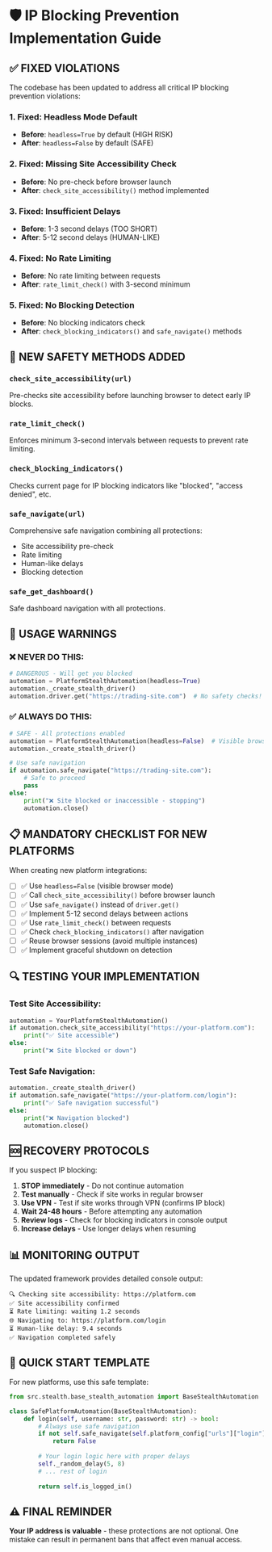 # 🛡️ IP Blocking Prevention Implementation Guide

## ✅ FIXED VIOLATIONS

The codebase has been updated to address all critical IP blocking prevention violations:

### 1. **Fixed: Headless Mode Default**
- **Before**: `headless=True` by default (HIGH RISK)
- **After**: `headless=False` by default (SAFE)

### 2. **Fixed: Missing Site Accessibility Check**
- **Before**: No pre-check before browser launch
- **After**: `check_site_accessibility()` method implemented

### 3. **Fixed: Insufficient Delays**
- **Before**: 1-3 second delays (TOO SHORT)
- **After**: 5-12 second delays (HUMAN-LIKE)

### 4. **Fixed: No Rate Limiting**
- **Before**: No rate limiting between requests
- **After**: `rate_limit_check()` with 3-second minimum

### 5. **Fixed: No Blocking Detection**
- **Before**: No blocking indicators check
- **After**: `check_blocking_indicators()` and `safe_navigate()` methods

## 🔧 NEW SAFETY METHODS ADDED

### `check_site_accessibility(url)`
Pre-checks site accessibility before launching browser to detect early IP blocks.

### `rate_limit_check()`
Enforces minimum 3-second intervals between requests to prevent rate limiting.

### `check_blocking_indicators()`
Checks current page for IP blocking indicators like "blocked", "access denied", etc.

### `safe_navigate(url)`
Comprehensive safe navigation combining all protections:
- Site accessibility pre-check
- Rate limiting
- Human-like delays
- Blocking detection

### `safe_get_dashboard()`
Safe dashboard navigation with all protections.

## 🚨 USAGE WARNINGS

### ❌ NEVER DO THIS:
```python
# DANGEROUS - Will get you blocked
automation = PlatformStealthAutomation(headless=True)
automation._create_stealth_driver()
automation.driver.get("https://trading-site.com")  # No safety checks!
```

### ✅ ALWAYS DO THIS:
```python
# SAFE - All protections enabled
automation = PlatformStealthAutomation(headless=False)  # Visible browser
automation._create_stealth_driver()

# Use safe navigation
if automation.safe_navigate("https://trading-site.com"):
    # Safe to proceed
    pass
else:
    print("❌ Site blocked or inaccessible - stopping")
    automation.close()
```

## 📋 MANDATORY CHECKLIST FOR NEW PLATFORMS

When creating new platform integrations:

- [ ] ✅ Use `headless=False` (visible browser mode)
- [ ] ✅ Call `check_site_accessibility()` before browser launch
- [ ] ✅ Use `safe_navigate()` instead of `driver.get()`
- [ ] ✅ Implement 5-12 second delays between actions
- [ ] ✅ Use `rate_limit_check()` between requests
- [ ] ✅ Check `check_blocking_indicators()` after navigation
- [ ] ✅ Reuse browser sessions (avoid multiple instances)
- [ ] ✅ Implement graceful shutdown on detection

## 🔍 TESTING YOUR IMPLEMENTATION

### Test Site Accessibility:
```python
automation = YourPlatformStealthAutomation()
if automation.check_site_accessibility("https://your-platform.com"):
    print("✅ Site accessible")
else:
    print("❌ Site blocked or down")
```

### Test Safe Navigation:
```python
automation._create_stealth_driver()
if automation.safe_navigate("https://your-platform.com/login"):
    print("✅ Safe navigation successful")
else:
    print("❌ Navigation blocked")
    automation.close()
```

## 🆘 RECOVERY PROTOCOLS

If you suspect IP blocking:

1. **STOP immediately** - Do not continue automation
2. **Test manually** - Check if site works in regular browser
3. **Use VPN** - Test if site works through VPN (confirms IP block)
4. **Wait 24-48 hours** - Before attempting any automation
5. **Review logs** - Check for blocking indicators in console output
6. **Increase delays** - Use longer delays when resuming

## 📊 MONITORING OUTPUT

The updated framework provides detailed console output:

```
🔍 Checking site accessibility: https://platform.com
✅ Site accessibility confirmed
⏳ Rate limiting: waiting 1.2 seconds
🌐 Navigating to: https://platform.com/login
⏳ Human-like delay: 9.4 seconds
✅ Navigation completed safely
```

## 🎯 QUICK START TEMPLATE

For new platforms, use this safe template:

```python
from src.stealth.base_stealth_automation import BaseStealthAutomation

class SafePlatformAutomation(BaseStealthAutomation):
    def login(self, username: str, password: str) -> bool:
        # Always use safe navigation
        if not self.safe_navigate(self.platform_config["urls"]["login"]):
            return False
            
        # Your login logic here with proper delays
        self._random_delay(5, 8)
        # ... rest of login
        
        return self.is_logged_in()
```

## ⚠️ FINAL REMINDER

**Your IP address is valuable** - these protections are not optional. 
One mistake can result in permanent bans that affect even manual access.
